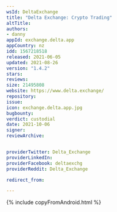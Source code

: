 ```yaml
---
wsId: DeltaExchange
title: "Delta Exchange: Crypto Trading"
altTitle: 
authors:
- danny
appId: exchange.delta.app
appCountry: nz
idd: 1567218518
released: 2021-06-05
updated: 2021-08-26
version: "1.4.2"
stars: 
reviews: 
size: 21495808
website: https://www.delta.exchange/
repository: 
issue: 
icon: exchange.delta.app.jpg
bugbounty: 
verdict: custodial
date: 2021-10-06
signer: 
reviewArchive:


providerTwitter: Delta_Exchange
providerLinkedIn: 
providerFacebook: deltaexchg
providerReddit: Delta_Exchange

redirect_from:

---
```



{% include copyFromAndroid.html %}
